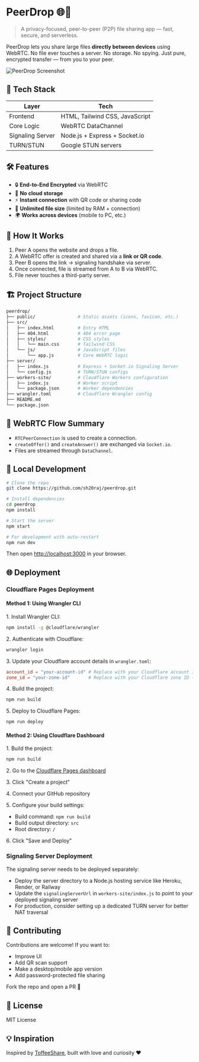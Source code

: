 # PeerDrop 🌐💨

> A privacy-focused, peer-to-peer (P2P) file sharing app — fast, secure, and serverless.

PeerDrop lets you share large files **directly between devices** using WebRTC. No file ever touches a server. No storage. No spying. Just pure, encrypted transfer — from you to your peer.

![PeerDrop Screenshot](https://via.placeholder.com/800x400?text=PeerDrop+Screenshot)

## 🔧 Tech Stack

| Layer | Tech |
|------|------|
| Frontend | HTML, Tailwind CSS, JavaScript |
| Core Logic | WebRTC DataChannel |
| Signaling Server | Node.js + Express + Socket.io |
| TURN/STUN | Google STUN servers |

## 🛠 Features

- 🔒 **End-to-End Encrypted** via WebRTC
- 🚫 **No cloud storage**
- ⚡ **Instant connection** with QR code or sharing code
- 📁 **Unlimited file size** (limited by RAM + connection)
- 🌍 **Works across devices** (mobile to PC, etc.)

## 🚀 How It Works

1. Peer A opens the website and drops a file.
2. A WebRTC offer is created and shared via a **link or QR code**.
3. Peer B opens the link → signaling handshake via server.
4. Once connected, file is streamed from A to B via WebRTC.
5. File never touches a third-party server.

## 🏗️ Project Structure

```bash
peerdrop/
├── public/                # Static assets (icons, favicon, etc.)
├── src/
│   ├── index.html         # Entry HTML
│   ├── 404.html           # 404 error page
│   ├── styles/            # CSS styles
│   │   └── main.css       # Tailwind CSS
│   └── js/                # JavaScript files
│       └── app.js         # Core WebRTC logic
├── server/
│   ├── index.js           # Express + Socket.io Signaling Server
│   └── config.js          # TURN/STUN configs
├── workers-site/          # Cloudflare Workers configuration
│   ├── index.js           # Worker script
│   └── package.json       # Worker dependencies
├── wrangler.toml          # Cloudflare Wrangler config
├── README.md
└── package.json
```

## 🧠 WebRTC Flow Summary

- `RTCPeerConnection` is used to create a connection.
- `createOffer()` and `createAnswer()` are exchanged via `Socket.io`.
- Files are streamed through `DataChannel`.

## 🧪 Local Development

```bash
# Clone the repo
git clone https://github.com/sh20raj/peerdrop.git

# Install dependencies
cd peerdrop
npm install

# Start the server
npm start

# For development with auto-restart
npm run dev
```

Then open [http://localhost:3000](http://localhost:3000) in your browser.

## 🌐 Deployment

### Cloudflare Pages Deployment

#### Method 1: Using Wrangler CLI

1\. Install Wrangler CLI:

```bash
npm install -g @cloudflare/wrangler
```

2\. Authenticate with Cloudflare:

```bash
wrangler login
```

3\. Update your Cloudflare account details in `wrangler.toml`:

```toml
account_id = "your-account-id" # Replace with your Cloudflare account ID
zone_id = "your-zone-id"       # Replace with your Cloudflare zone ID (if applicable)
```

4\. Build the project:

```bash
npm run build
```

5\. Deploy to Cloudflare Pages:

```bash
npm run deploy
```

#### Method 2: Using Cloudflare Dashboard

1\. Build the project:

```bash
npm run build
```

2\. Go to the [Cloudflare Pages dashboard](https://dash.cloudflare.com/?to=/:account/pages)

3\. Click "Create a project"

4\. Connect your GitHub repository

5\. Configure your build settings:

- Build command: `npm run build`
- Build output directory: `src`
- Root directory: `/`

6\. Click "Save and Deploy"

### Signaling Server Deployment

The signaling server needs to be deployed separately:

- Deploy the server directory to a Node.js hosting service like Heroku, Render, or Railway
- Update the `signalingServerUrl` in `workers-site/index.js` to point to your deployed signaling server
- For production, consider setting up a dedicated TURN server for better NAT traversal

## 🤝 Contributing

Contributions are welcome! If you want to:

- Improve UI
- Add QR scan support
- Make a desktop/mobile app version
- Add password-protected file sharing

Fork the repo and open a PR 🚀

## 📜 License

MIT License

## 💡 Inspiration

Inspired by [ToffeeShare](https://toffeeshare.com), built with love and curiosity ❤️
